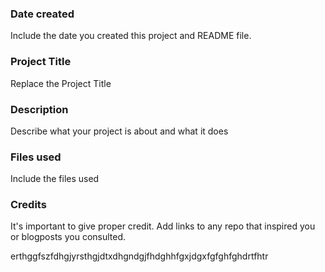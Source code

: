 ### Date created
Include the date you created this project and README file.

### Project Title
Replace the Project Title

### Description
Describe what your project is about and what it does

### Files used
Include the files used

### Credits
It's important to give proper credit. Add links to any repo that inspired you or blogposts you consulted.

erthggfszfdhgjyrsthgjdtxdhgndgjfhdghhfgxjdgxfgfghfghdrtfhtr